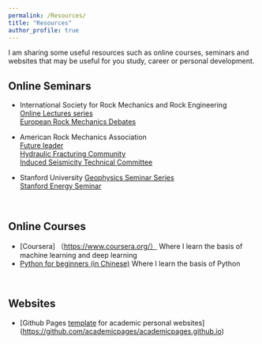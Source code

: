```yaml
---
permalink: /Resources/
title: "Resources"
author_profile: true
---
```


I am sharing some useful resources such as online courses, seminars and websites that may be useful for you study, career or personal development.

## Online Seminars
* International Society for Rock Mechanics and Rock Engineering  
  [Online Lectures series](https://isrm.net/isrm/page/show/1104)  
  [European Rock Mechanics Debates](https://www.youtube.com/playlist?list=PLJDDx6DYJKNCENzmPzTbozT24fLrM_9y6)  

* American Rock Mechanics Association  
  [Future leader](https://www.youtube.com/@armafutureleaders8531)  
  [Hydraulic Fracturing Community](https://www.youtube.com/@ARMA_HFC/featured)  
  [Induced Seismicity Technical Committee](https://www.youtube.com/@armainducedseismicitytechn1162/featured)  

* Stanford University 
  [Geophysics Seminar Series](https://geophysics.stanford.edu/news-events/events/geophysics-seminar-series)  
  [Stanford Energy Seminar](https://www.youtube.com/@PrecourtInstitute/videos)  
<br>

## Online Courses
* [Coursera] （https://www.coursera.org/） 
  Where I learn the basis of machine learning and deep learning  
* [Python for beginners (in Chinese)](https://www.bilibili.com/video/BV1c4411e77t/?spm_id_from=333.337.search-card.all.click)
  Where I learn the basis of Python     
<br>

## Websites 
* [Github Pages [template](https://academicpages.github.io/) for academic personal websites](https://github.com/academicpages/academicpages.github.io)     
<br> 